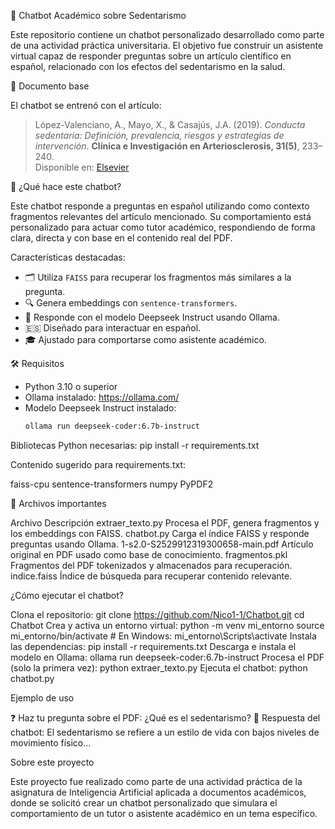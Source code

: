 🤖 Chatbot Académico sobre Sedentarismo

Este repositorio contiene un chatbot personalizado desarrollado como parte de una actividad práctica universitaria. El objetivo fue construir un asistente virtual capaz de responder preguntas sobre un artículo científico en español, relacionado con los efectos del sedentarismo en la salud.

📄 Documento base

El chatbot se entrenó con el artículo:
> López-Valenciano, A., Mayo, X., & Casajús, J.A. (2019). *Conducta sedentaria: Definición, prevalencia, riesgos y estrategias de intervención*. **Clínica e Investigación en Arteriosclerosis, 31(5)**, 233–240.  
Disponible en: [Elsevier](https://www.sciencedirect.com/science/article/pii/S2529912319300658)


🧠 ¿Qué hace este chatbot?

Este chatbot responde a preguntas en español utilizando como contexto fragmentos relevantes del artículo mencionado. Su comportamiento está personalizado para actuar como tutor académico, respondiendo de forma clara, directa y con base en el contenido real del PDF.

Características destacadas:

- 🗂️ Utiliza `FAISS` para recuperar los fragmentos más similares a la pregunta.
- 🔍 Genera embeddings con `sentence-transformers`.
- 🧠 Responde con el modelo Deepseek Instruct usando Ollama.
- 🇪🇸 Diseñado para interactuar en español.
- 🎓 Ajustado para comportarse como asistente académico.

🛠️ Requisitos

- Python 3.10 o superior
- Ollama instalado: https://ollama.com/
- Modelo Deepseek Instruct instalado:  
  ```bash
  ollama run deepseek-coder:6.7b-instruct
Bibliotecas Python necesarias:
pip install -r requirements.txt

Contenido sugerido para requirements.txt:

faiss-cpu
sentence-transformers
numpy
PyPDF2

📁 Archivos importantes

Archivo	Descripción
extraer_texto.py	Procesa el PDF, genera fragmentos y los embeddings con FAISS.
chatbot.py	Carga el índice FAISS y responde preguntas usando Ollama.
1-s2.0-S2529912319300658-main.pdf	Artículo original en PDF usado como base de conocimiento.
fragmentos.pkl	Fragmentos del PDF tokenizados y almacenados para recuperación.
indice.faiss	Índice de búsqueda para recuperar contenido relevante.

¿Cómo ejecutar el chatbot?

Clona el repositorio:
git clone https://github.com/Nico1-1/Chatbot.git
cd Chatbot
Crea y activa un entorno virtual:
python -m venv mi_entorno
source mi_entorno/bin/activate  # En Windows: mi_entorno\Scripts\activate
Instala las dependencias:
pip install -r requirements.txt
Descarga e instala el modelo en Ollama:
ollama run deepseek-coder:6.7b-instruct
Procesa el PDF (solo la primera vez):
python extraer_texto.py
Ejecuta el chatbot:
python chatbot.py

Ejemplo de uso

❓ Haz tu pregunta sobre el PDF: ¿Qué es el sedentarismo?
💬 Respuesta del chatbot:
El sedentarismo se refiere a un estilo de vida con bajos niveles de movimiento físico...

Sobre este proyecto

Este proyecto fue realizado como parte de una actividad práctica de la asignatura de Inteligencia Artificial aplicada a documentos académicos, donde se solicitó crear un chatbot personalizado que simulara el comportamiento de un tutor o asistente académico en un tema específico.




